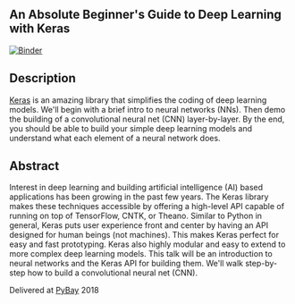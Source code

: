 An Absolute Beginner's Guide to Deep Learning with Keras
-----

[![Binder](https://mybinder.org/badge.svg)](https://mybinder.org/v2/gh/brianspiering/keras-intro/master)

Description
------

[Keras](https://keras.io/) is an amazing library that simplifies the coding of deep learning models. We'll begin with a brief intro to neural networks (NNs). Then demo the building of a convolutional neural net (CNN) layer-by-layer. By the end, you should be able to build your simple deep learning models and understand what each element of a neural network does.

Abstract
------
Interest in deep learning and building artificial intelligence (AI) based applications has been growing in the past few years. The Keras library makes these techniques accessible by offering a high-level API capable of running on top of TensorFlow, CNTK, or Theano. Similar to Python in general, Keras puts user experience front and center by having an API designed for human beings (not machines). This makes Keras perfect for easy and fast prototyping. Keras also highly modular and easy to extend to more complex deep learning models. This talk will be an introduction to neural networks and the Keras API for building them. We'll walk step-by-step how to build a convolutional neural net (CNN).

Delivered at [PyBay](https://pybay.com/) 2018 

